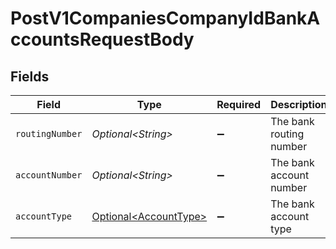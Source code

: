 # PostV1CompaniesCompanyIdBankAccountsRequestBody


## Fields

| Field                                                            | Type                                                             | Required                                                         | Description                                                      |
| ---------------------------------------------------------------- | ---------------------------------------------------------------- | ---------------------------------------------------------------- | ---------------------------------------------------------------- |
| `routingNumber`                                                  | *Optional\<String>*                                              | :heavy_minus_sign:                                               | The bank routing number                                          |
| `accountNumber`                                                  | *Optional\<String>*                                              | :heavy_minus_sign:                                               | The bank account number                                          |
| `accountType`                                                    | [Optional\<AccountType>](../../models/operations/AccountType.md) | :heavy_minus_sign:                                               | The bank account type                                            |
